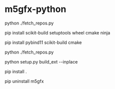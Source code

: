 # m5gfx-python

python ./fetch_repos.py

pip install scikit-build setuptools wheel cmake ninja

pip install pybind11 scikit-build cmake

python ./fetch_repos.py

python setup.py build_ext --inplace

pip install .

pip uninstall m5gfx

